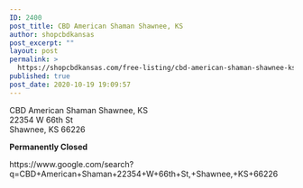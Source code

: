 ```yaml
---
ID: 2400
post_title: CBD American Shaman Shawnee, KS
author: shopcbdkansas
post_excerpt: ""
layout: post
permalink: >
  https://shopcbdkansas.com/free-listing/cbd-american-shaman-shawnee-ks/
published: true
post_date: 2020-10-19 19:09:57
---
```

<!-- wp:paragraph -->
<p>CBD American Shaman Shawnee, KS <br>22354 W 66th St <br>Shawnee, KS 66226 </p>
<!-- /wp:paragraph -->

<!-- wp:paragraph {"align":"center"} -->
<p class="has-text-align-center"><strong>Permanently Closed</strong></p>
<!-- /wp:paragraph -->

<!-- wp:paragraph -->
<p>https://www.google.com/search?q=CBD+American+Shaman+22354+W+66th+St,+Shawnee,+KS+66226</p>
<!-- /wp:paragraph -->
